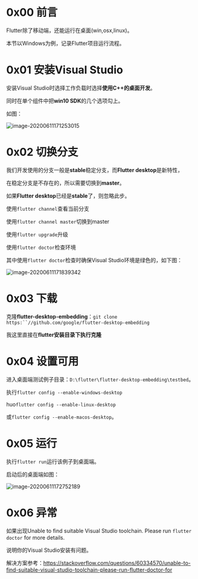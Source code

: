 # 0x00 前言

Flutter除了移动端，还能运行在桌面(win,osx,linux)。

本节以Windows为例，记录Flutter项目运行流程。

# 0x01 安装Visual Studio

安装Visual Studio时选择工作负载时选择**使用C++的桌面开发**。

同时在单个组件中把**win10 SDK**的几个选项勾上。

如图：

![image-20200611171253015](https://jenson-1258324340.cos.ap-beijing.myqcloud.com/image-20200611171253015.png)



# 0x02 切换分支

我们开发使用的分支一般是**stable**稳定分支，而**Flutter desktop**是新特性，

在稳定分支是不存在的，所以需要切换到**master**。

如果**Flutter desktop**已经是**stable**了，则忽略此步。

使用`flutter channel`查看当前分支

使用`flutter channel master`切换到master

使用`flutter upgrade`升级

使用`flutter doctor`检查环境

其中使用`flutter doctor`检查时确保Visual Studio环境是绿色的，如下图：

![image-20200611171839342](https://jenson-1258324340.cos.ap-beijing.myqcloud.com/image-20200611171839342.png)

# 0x03 下载

克隆**flutter-desktop-embedding**：`git clone https:``//github.com/google/flutter-desktop-embedding`

我这里直接在**flutter安装目录下执行克隆**

# 0x04 设置可用

进入桌面端测试例子目录：`D:\flutter\flutter-desktop-embedding\testbed`。

执行`flutter config --enable-windows-desktop`

huo`flutter config --enable-linux-desktop`

或`flutter config --enable-macos-desktop`。

# 0x05 运行

执行`flutter run`运行该例子到桌面端。

启动后的桌面端如图：

![image-20200611172752189](https://jenson-1258324340.cos.ap-beijing.myqcloud.com/image-20200611172752189.png)

# 0x06 异常

如果出现Unable to find suitable Visual Studio toolchain. Please run `flutter doctor` for more details.

说明你的Visual Studio安装有问题。

解决方案参考：https://stackoverflow.com/questions/60334570/unable-to-find-suitable-visual-studio-toolchain-please-run-flutter-doctor-for
